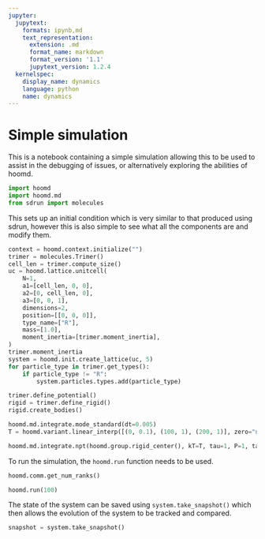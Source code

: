 ```yaml
---
jupyter:
  jupytext:
    formats: ipynb,md
    text_representation:
      extension: .md
      format_name: markdown
      format_version: '1.1'
      jupytext_version: 1.2.4
  kernelspec:
    display_name: dynamics
    language: python
    name: dynamics
---
```


# Simple simulation

This is a notebook containing a simple simulation
allowing this to be used to assist in the debugging of issues,
or alternatively exploring the abilities of hoomd.

```python
import hoomd
import hoomd.md
from sdrun import molecules
```

This sets up an initial condition which is very similar to that produced using sdrun,
however this is also simple to see what all the components are and modify them.

```python
context = hoomd.context.initialize("")
trimer = molecules.Trimer()
cell_len = trimer.compute_size()
uc = hoomd.lattice.unitcell(
    N=1,
    a1=[cell_len, 0, 0],
    a2=[0, cell_len, 0],
    a3=[0, 0, 1],
    dimensions=2,
    position=[[0, 0, 0]],
    type_name=["R"],
    mass=[1.0],
    moment_inertia=[trimer.moment_inertia],
)
trimer.moment_inertia
system = hoomd.init.create_lattice(uc, 5)
for particle_type in trimer.get_types():
    if particle_type != "R":
        system.particles.types.add(particle_type)

trimer.define_potential()
rigid = trimer.define_rigid()
rigid.create_bodies()

hoomd.md.integrate.mode_standard(dt=0.005)
T = hoomd.variant.linear_interp([(0, 0.1), (100, 1), (200, 1)], zero="now")

hoomd.md.integrate.npt(hoomd.group.rigid_center(), kT=T, tau=1, P=1, tauP=1)
```

To run the simulation, the `hoomd.run` function needs to be used.

```python
hoomd.comm.get_num_ranks()
```

```python
hoomd.run(100)
```

The state of the system can be saved using `system.take_snapshot()`
which then allows the evolution of the system to be tracked and compared.

```python
snapshot = system.take_snapshot()
```
